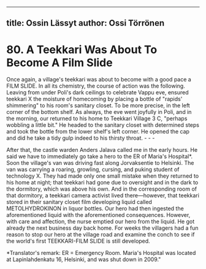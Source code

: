 
---
title: Ossin Lässyt
author: Ossi Törrönen
---

    
# 80. A Teekkari Was About To Become A Film Slide

Once again, a village's teekkari was about to become with a good pace a FILM SLIDE. In all its chemistry, the course of action was the following. Leaving from under Poli's dark ceilings to celebrate Vappu eve, ensured teekkari X the moisture of homecoming by placing a bottle of "rapids' shimmering" to his room's sanitary closet. To be more precise, in the left corner of the bottom shelf. As always, the eve went joyfully in Poli, and in the morning, our returned to his home to Teekkari Village 3 C, "perhaps wobbling a little bit." He headed to the sanitary closet with determined steps and took the bottle from the lower shelf's left corner. He opened the cap and did he take a tidy gulp indeed to his thirsty throat. - - -

After that, the castle warden Anders Jalava called me in the early hours. He said we have to immediately go take a hero to the ER of Maria's Hospital\*. Soon the village's van was driving fast along Jorvaksentie to Helsinki. The van was carrying a roaring, growling, cursing, and puking student of technology X. They had made only one small mistake when they returned to his home at night; that teekkari had gone due to oversight and in the dark to the dormitory, which was above his own. And in the corresponding room of that dormitory, a teekkari camera activist lived there—however, that teekkari stored in their sanitary closet film developing liquid called METOLHYDROKINON in liquor bottles. Our hero had then ingested the aforementioned liquid with the aforementioned consequences. However, with care and affection, the nurse emptied our hero from the liquid. He got already the next business day back home. For weeks the villagers had a fun reason to stop our hero at the village road and examine the conch to see if the world's first TEEKKARI-FILM SLIDE is still developed.

\*Translator's remark: ER = Emergency Room. Maria's Hospital was located at Lapinlahdenkatu 16, Helsinki, and was shut down in 2009."

